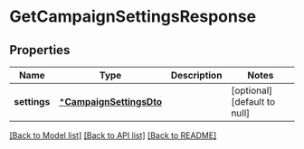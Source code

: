 # GetCampaignSettingsResponse

## Properties
Name | Type | Description | Notes
------------ | ------------- | ------------- | -------------
**settings** | [***CampaignSettingsDto**](CampaignSettingsDTO.md) |  | [optional] [default to null]

[[Back to Model list]](../README.md#documentation-for-models) [[Back to API list]](../README.md#documentation-for-api-endpoints) [[Back to README]](../README.md)


